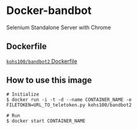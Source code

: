 # Docker-bandbot

Selenium Standalone Server with Chrome

## Dockerfile

[`kohs100/bandbot2` Dockerfile](Dockerfile)

## How to use this image

```
# Initialize
$ docker run -i -t -d --name CONTAINER_NAME -e FILETOKEN=URL_TO_teletoken.py kohs100/bandbot2

# Run
$ docker start CONTAINER_NAME
```

